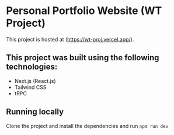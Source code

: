 # Personal Portfolio Website (WT Project)

This project is hosted at (https://wt-proj.vercel.app/).

## This project was built using the following technologies:

- Next.js (React.js)
- Tailwind CSS
- tRPC


## Running locally

Clone the project and install the dependencies and run `npm run dev`